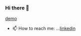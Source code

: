### Hi there 👋

<!--
**Rohitkumarsingh369/Rohitkumarsingh369** is a ✨ _special_ ✨ repository because its `README.md` (this file) appears on your GitHub profile.

Here are some ideas to get you started:

- 🔭 I’m currently working on ...
- 🌱 I’m currently learning ...
- 👯 I’m looking to collaborate on ...
- 🤔 I’m looking for help with ...
- 💬 Ask me about ...
- 📫 How to reach me: ...
😄 Pronouns: ...
- ⚡ Fun fact: ...
-->
[demo](https://emojianimation.netlify.app/)
- 📫 How to reach me: ...[linkedin](https://www.linkedin.com/in/rohitkumarsingh/)
